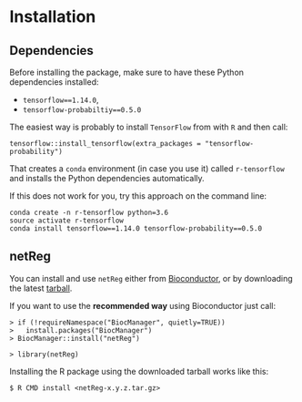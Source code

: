 # Installation

## Dependencies

Before installing the package, make sure to have these Python dependencies installed:

* `tensorflow==1.14.0`,
* `tensorflow-probabiltiy==0.5.0`

The easiest way is probably to install `TensorFlow` from with `R` and then call:

```{r}
tensorflow::install_tensorflow(extra_packages = "tensorflow-probability")
```

That creates a `conda` environment (in case you use it) called `r-tensorflow` and installs the Python dependencies automatically.

If this does not work for you, try this approach on the command line:

```{r}
conda create -n r-tensorflow python=3.6
source activate r-tensorflow
conda install tensorflow==1.14.0 tensorflow-probability==0.5.0
```

## netReg

You can install and use `netReg` either from [Bioconductor](https://bioconductor.org/packages/release/bioc/html/netReg.html),
or by downloading the latest [tarball](https://github.com/dirmeier/netReg/releases).

If you want to use the **recommended way** using Bioconductor just call:

```{r}
> if (!requireNamespace("BiocManager", quietly=TRUE))
>   install.packages("BiocManager")
> BiocManager::install("netReg")

> library(netReg)
```

Installing the R package using the downloaded tarball works like this:

```{bash}
$ R CMD install <netReg-x.y.z.tar.gz>
```
